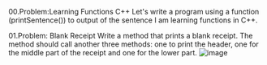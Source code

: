 00.Problem:Learning Functions C++
Let's write a program using a function (printSentence()) to output
of the sentence I am learning functions in C++.

01.Problem: Blank Receipt
Write a method that prints a blank receipt. The method should call another three methods: one to 
print the header, one for the middle part of the receipt and one for the lower part.
![image](https://github.com/Sasho80/10.Functions/assets/7139995/3a3d90bf-7ea9-40b5-9096-523cc8931b3f)


